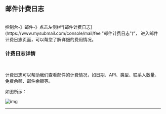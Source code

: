 ## 邮件计费日志

  <br>
控制台-》邮件-》点击左侧栏“[邮件计费日志](https://www.mysubmail.com/console/mail/fee "邮件计费日志")”，
进入邮件计费日志页面，可以帮您了解详细的费用情况。

 <br>

### **计费日志详情**

<br>

计费日志可以帮助我们查看邮件的计费情况，如日期、API、类型、联系人数量、免费余额、邮件余额等。

如图所示：

![img](https://libraries.mysubmail.com/public/99040a5a4bb73c0f8ab0495dae84a27f/images/ed96af46fcccac23166f083bc729cb32.png)

------

